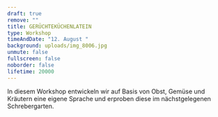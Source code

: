 ```yaml
---
draft: true
remove: ""
title: GERÜCHTEKÜCHENLATEIN
type: Workshop
timeAndDate: "12. August "
background: uploads/img_8006.jpg
unmute: false
fullscreen: false
noborder: false
lifetime: 20000
---
```

In diesem Workshop entwickeln wir auf Basis von Obst, Gemüse und Kräutern eine eigene Sprache und erproben diese im nächstgelegenen Schrebergarten.